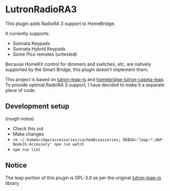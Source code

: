 # LutronRadioRA3

This plugin adds RadioRA 3 support to HomeBridge.

It currently supports:

* Sunnata Keypads
* Sunnata Hybrid Keypads
* Some Pico remotes (untested)

Because HomeKit control for dimmers and switches, etc, are natively supported by the Smart Bridge, this plugin doesn't implement them.

This project is based on [lutron-leap-js](https://github.com/thenewwazoo/lutron-leap-js) and [homebridge-lutron-caseta-leap](https://github.com/thenewwazoo/homebridge-lutron-caseta-leap/). To provide optimal RadioRA 3 support, I have decided to make it a separate piece of code.

## Development setup

(rough notes)

* Check this out
* Make changes
* `rm ~/.homebridge/accessories/cachedAccessories; DEBUG='leap:*,HAP-NodeJS:Accessory' npm run watch`
* `npm run lint`

## Notice

The leap portion of this plugin is GPL-3.0 as per the original [lutron-leap-js](https://github.com/thenewwazoo/lutron-leap-js) library.

